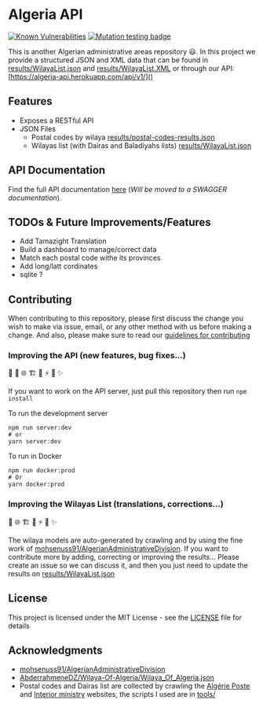 # Algeria API

[![Known Vulnerabilities](https://snyk.io/test/github/Fcmam5/algeria-api/badge.svg)](https://snyk.io/test/github/Fcmam5/algeria-api) [![Mutation testing badge](https://img.shields.io/endpoint?style=flat&url=https://badge-api.stryker-mutator.io/github.com/Fcmam5/algeria-api/develop)](https://dashboard.stryker-mutator.io/reports/github.com/Fcmam5/algeria-api/develop)

This is another Algerian administrative areas repository :smiley:. In this project we provide a structured JSON and XML data that can be found in [results/WilayaList.json](./data/WilayaList.json) and [results/WilayaList.XML](./data/WilayaList.XML) or through our API: [https://algeria-api.herokuapp.com/api/v1/]()

## Features

* Exposes a RESTful API
* JSON Files
  * Postal codes by wilaya [results/postal-codes-results.json](./data/postal-codes-results.json)
  * Wilayas list (with Dairas and Baladiyahs lists) [results/WilayaList.json](./data/WilayaList.json)

## API Documentation

Find the full API documentation [here](https://documenter.getpostman.com/view/6370698/SW12ywmH?version=latest) (*Will be moved to a SWAGGER documentation*).

## TODOs & Future Improvements/Features

* Add Tamazight Translation
* Build a dashboard to manage/correct data
* Match each postal code withe its provinces
* Add long/latt cordinates
* sqlite ?

## Contributing

When contributing to this repository, please first discuss the change you wish to make via issue, email, or any other method with us before making a change. And also, please make sure to read our [guidelines for contributing](CONTRIBUTING.md)

### Improving the API (new features, bug fixes...)

:pencil: :whale: :globe_with_meridians: :building_construction: :bug: :zap: :construction_worker: :sparkles:

If you want to work on the API server, just pull this repository then run `npm install`

To run the development server

```
npm run server:dev
# or
yarn server:dev
```

To run in Docker

```
npm run docker:prod
# Or
yarn docker:prod
```

### Improving the Wilayas List (translations, corrections...)

:pencil: :globe_with_meridians: :building_construction: :bug: :zap: :construction_worker: :sparkles:

The wilaya models are auto-generated by crawling and by using the fine work of [mohsenuss91/AlgerianAdministrativeDivision](https://github.com/mohsenuss91/AlgerianAdministrativeDivision). If you want to contribute more by adding, correcting or improving the results... Please create an issue so we can discuss it, and then you just need to update the results on [results/WilayaList.json](./data/WilayaList.json)

## License

This project is licensed under the MIT License - see the [LICENSE](./LICENSE) file for details

## Acknowledgments

* [mohsenuss91/AlgerianAdministrativeDivision](https://github.com/mohsenuss91/AlgerianAdministrativeDivision)
* [AbderrahmeneDZ/Wilaya-Of-Algeria/Wilaya_Of_Algeria.json](https://github.com/AbderrahmeneDZ/Wilaya-Of-Algeria/blob/master/Wilaya_Of_Algeria.json)
* Postal codes and Dairas list are collected by crawling the [Algérie Poste](https://www.poste.dz/) and [Interior ministry](http://www.interieur.gov.dz/) websites, the scripts I used are in [tools/](./tools/README.md)
